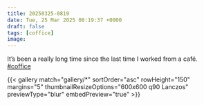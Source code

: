 ```yaml
---
title: 20250325-0819
date: Tue, 25 Mar 2025 08:19:37 +0000
draft: false
tags: [coffice]
image: 
---
```


It’s been a really long time since the last time I worked from a café.  
[#coffice](https://mastodon.bofhers.es/tags/coffice)

{{< gallery match="gallery/*" sortOrder="asc" rowHeight="150" margins="5" thumbnailResizeOptions="600x600 q90 Lanczos" previewType="blur" embedPreview="true" >}}

